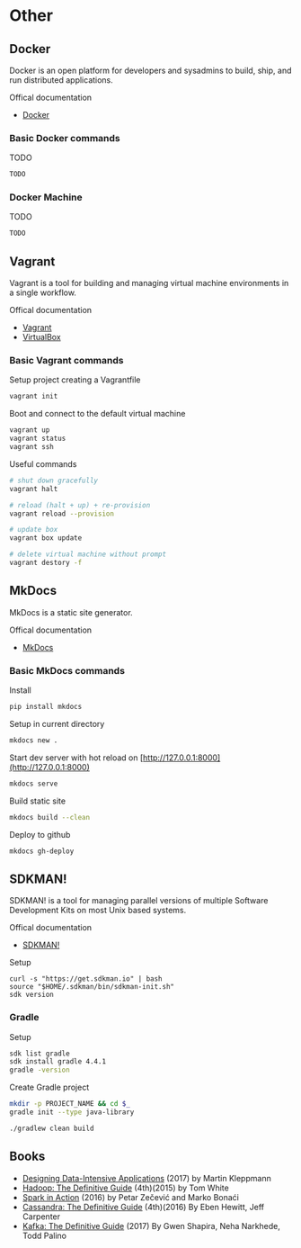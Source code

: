 # Other

## Docker

Docker is an open platform for developers and sysadmins to build, ship, and run distributed applications.

Offical documentation

* [Docker](https://docs.docker.com)

### Basic Docker commands

TODO
```bash
TODO
```

### Docker Machine

TODO
```bash
TODO
```

## Vagrant

Vagrant is a tool for building and managing virtual machine environments in a single workflow.

Offical documentation

* [Vagrant](https://www.vagrantup.com/docs)
* [VirtualBox](https://www.virtualbox.org/wiki/Downloads)

### Basic Vagrant commands

Setup project creating a Vagrantfile
```bash
vagrant init
```

Boot and connect to the default virtual machine
```bash
vagrant up
vagrant status
vagrant ssh
```

Useful commands
```bash
# shut down gracefully
vagrant halt

# reload (halt + up) + re-provision
vagrant reload --provision

# update box
vagrant box update

# delete virtual machine without prompt
vagrant destory -f
```

## MkDocs

MkDocs is a static site generator.

Offical documentation

* [MkDocs](http://www.mkdocs.org)

### Basic MkDocs commands

Install
```bash
pip install mkdocs
```

Setup in current directory
```bash
mkdocs new .
```

Start dev server with hot reload on [http://127.0.0.1:8000](http://127.0.0.1:8000)
```bash
mkdocs serve
```

Build static site
```bash
mkdocs build --clean
```

Deploy to github
```bash
mkdocs gh-deploy
```

## SDKMAN!

SDKMAN! is a tool for managing parallel versions of multiple Software Development Kits on most Unix based systems.

Offical documentation

* [SDKMAN!](http://sdkman.io)

Setup
```
curl -s "https://get.sdkman.io" | bash
source "$HOME/.sdkman/bin/sdkman-init.sh"
sdk version
```

### Gradle

Setup
```bash
sdk list gradle
sdk install gradle 4.4.1
gradle -version
```

Create Gradle project
```bash
mkdir -p PROJECT_NAME && cd $_
gradle init --type java-library

./gradlew clean build
```

## Books

* [Designing Data-Intensive Applications](http://dataintensive.net) (2017) by Martin Kleppmann
* [Hadoop: The Definitive Guide](http://shop.oreilly.com/product/0636920033448.do) (4th)(2015) by Tom White
* [Spark in Action](https://www.manning.com/books/spark-in-action) (2016) by Petar Zečević and Marko Bonaći
* [Cassandra: The Definitive Guide](http://shop.oreilly.com/product/0636920043041.do) (4th)(2016) By Eben Hewitt, Jeff Carpenter
* [Kafka: The Definitive Guide](http://shop.oreilly.com/product/0636920044123.do) (2017) By Gwen Shapira, Neha Narkhede, Todd Palino
